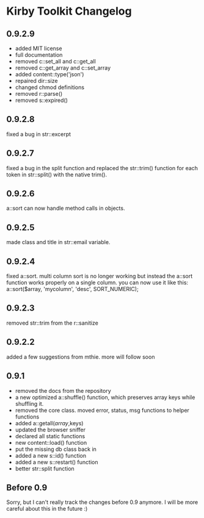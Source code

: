 # Kirby Toolkit Changelog

## 0.9.2.9

- added MIT license
- full documentation
- removed c::set_all and c::get_all
- removed c::get_array and c::set_array
- added content::type('json')
- repaired dir::size
- changed chmod definitions
- removed r::parse()
- removed s::expired()

## 0.9.2.8

fixed a bug in str::excerpt

## 0.9.2.7

fixed a bug in the split function and replaced the str::trim() function for each token in str::split() with the native trim(). 

## 0.9.2.6

a::sort can now handle method calls in objects.

## 0.9.2.5

made class and title in str::email variable.

## 0.9.2.4

fixed a::sort. multi column sort is no longer working but instead the a::sort function works properly on a single column. you can now use it like this: a::sort($array, 'mycolumn', 'desc', SORT_NUMERIC);

## 0.9.2.3

removed str::trim from the r::sanitize

## 0.9.2.2

added a few suggestions from mthie. more will follow soon

## 0.9.1

- removed the docs from the repository
- a new optimized a::shuffle() function, which preserves array keys while shuffling it. 
- removed the core class. moved error, status, msg functions to helper functions
- added a::getall($array,$keys)
- updated the browser sniffer
- declared all static functions
- new content::load() function
- put the missing db class back in
- added a new s::id() function
- added a new s::restart() function
- better str::split function

## Before 0.9

Sorry, but I can't really track the changes before 0.9 anymore. I will be more careful about this in the future :)

